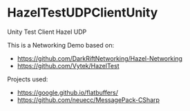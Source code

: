 # HazelTestUDPClientUnity
Unity Test Client Hazel UDP 

This is a Networking Demo based on:

- https://github.com/DarkRiftNetworking/Hazel-Networking
- https://github.com/Vytek/HazelTest

Projects used:

- https://google.github.io/flatbuffers/
- https://github.com/neuecc/MessagePack-CSharp
